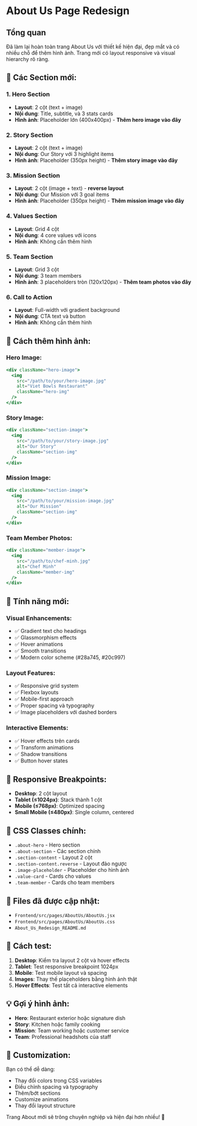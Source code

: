 # About Us Page Redesign

## Tổng quan
Đã làm lại hoàn toàn trang About Us với thiết kế hiện đại, đẹp mắt và có nhiều chỗ để thêm hình ảnh. Trang mới có layout responsive và visual hierarchy rõ ràng.

## 🎨 **Các Section mới:**

### **1. Hero Section**
- **Layout**: 2 cột (text + image)
- **Nội dung**: Title, subtitle, và 3 stats cards
- **Hình ảnh**: Placeholder lớn (400x400px) - **Thêm hero image vào đây**

### **2. Story Section**
- **Layout**: 2 cột (text + image)
- **Nội dung**: Our Story với 3 highlight items
- **Hình ảnh**: Placeholder (350px height) - **Thêm story image vào đây**

### **3. Mission Section**
- **Layout**: 2 cột (image + text) - **reverse layout**
- **Nội dung**: Our Mission với 3 goal items
- **Hình ảnh**: Placeholder (350px height) - **Thêm mission image vào đây**

### **4. Values Section**
- **Layout**: Grid 4 cột
- **Nội dung**: 4 core values với icons
- **Hình ảnh**: Không cần thêm hình

### **5. Team Section**
- **Layout**: Grid 3 cột
- **Nội dung**: 3 team members
- **Hình ảnh**: 3 placeholders tròn (120x120px) - **Thêm team photos vào đây**

### **6. Call to Action**
- **Layout**: Full-width với gradient background
- **Nội dung**: CTA text và button
- **Hình ảnh**: Không cần thêm hình

## 📸 **Cách thêm hình ảnh:**

### **Hero Image:**
```jsx
<div className="hero-image">
  <img 
    src="/path/to/your/hero-image.jpg" 
    alt="Viet Bowls Restaurant"
    className="hero-img"
  />
</div>
```

### **Story Image:**
```jsx
<div className="section-image">
  <img 
    src="/path/to/your/story-image.jpg" 
    alt="Our Story"
    className="section-img"
  />
</div>
```

### **Mission Image:**
```jsx
<div className="section-image">
  <img 
    src="/path/to/your/mission-image.jpg" 
    alt="Our Mission"
    className="section-img"
  />
</div>
```

### **Team Member Photos:**
```jsx
<div className="member-image">
  <img 
    src="/path/to/chef-minh.jpg" 
    alt="Chef Minh"
    className="member-img"
  />
</div>
```

## 🎯 **Tính năng mới:**

### **Visual Enhancements:**
- ✅ Gradient text cho headings
- ✅ Glassmorphism effects
- ✅ Hover animations
- ✅ Smooth transitions
- ✅ Modern color scheme (#28a745, #20c997)

### **Layout Features:**
- ✅ Responsive grid system
- ✅ Flexbox layouts
- ✅ Mobile-first approach
- ✅ Proper spacing và typography
- ✅ Image placeholders với dashed borders

### **Interactive Elements:**
- ✅ Hover effects trên cards
- ✅ Transform animations
- ✅ Shadow transitions
- ✅ Button hover states

## 📱 **Responsive Breakpoints:**

- **Desktop**: 2 cột layout
- **Tablet (≤1024px)**: Stack thành 1 cột
- **Mobile (≤768px)**: Optimized spacing
- **Small Mobile (≤480px)**: Single column, centered

## 🔧 **CSS Classes chính:**

- `.about-hero` - Hero section
- `.about-section` - Các section chính
- `.section-content` - Layout 2 cột
- `.section-content.reverse` - Layout đảo ngược
- `.image-placeholder` - Placeholder cho hình ảnh
- `.value-card` - Cards cho values
- `.team-member` - Cards cho team members

## 📁 **Files đã được cập nhật:**

- `Frontend/src/pages/AboutUs/AboutUs.jsx`
- `Frontend/src/pages/AboutUs/AboutUs.css`
- `About_Us_Redesign_README.md`

## 🚀 **Cách test:**

1. **Desktop**: Kiểm tra layout 2 cột và hover effects
2. **Tablet**: Test responsive breakpoint 1024px
3. **Mobile**: Test mobile layout và spacing
4. **Images**: Thay thế placeholders bằng hình ảnh thật
5. **Hover Effects**: Test tất cả interactive elements

## 💡 **Gợi ý hình ảnh:**

- **Hero**: Restaurant exterior hoặc signature dish
- **Story**: Kitchen hoặc family cooking
- **Mission**: Team working hoặc customer service
- **Team**: Professional headshots của staff

## 🎨 **Customization:**

Bạn có thể dễ dàng:
- Thay đổi colors trong CSS variables
- Điều chỉnh spacing và typography
- Thêm/bớt sections
- Customize animations
- Thay đổi layout structure

Trang About mới sẽ trông chuyên nghiệp và hiện đại hơn nhiều! 🎉
